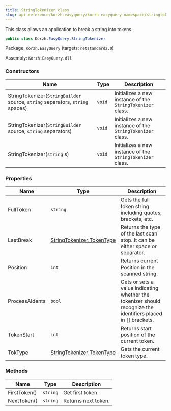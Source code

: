 ```yaml
---
title: StringTokenizer class
slug: api-reference/korzh-easyquery/korzh-easyquery-namespace/stringtokenizer-class
---
```



This class allows an application to break a string into tokens.
```csharp
public class Korzh.EasyQuery.StringTokenizer

```
Package: `Korzh.EasyQuery` (targets: `netstandard2.0`)

Assembly: `Korzh.EasyQuery.dll`

### Constructors

| Name | Type | Description | 
| --- | --- | --- | 
| StringTokenizer(`StringBuilder` source, `string` separators, `string` spaces) | `void` | Initializes a new instance of the `StringTokenizer` class. | 
| StringTokenizer(`StringBuilder` source, `string` separators) | `void` | Initializes a new instance of the `StringTokenizer` class. | 
| StringTokenizer(`string` s) | `void` | Initializes a new instance of the `StringTokenizer` class. | 


### Properties

| Name | Type | Description | 
| --- | --- | --- | 
| FullToken | `string` | Gets the full token string including quotes, brackets, etc. | 
| LastBreak | [StringTokenizer.TokenType](/api-reference/korzh-easyquery/korzh-easyquery-namespace/stringtokenizer-tokentype-enum) | Returns the type of the last scan stop. It can be either space or separator. | 
| Position | `int` | Returns current Position in the scanned string. | 
| ProcessAIdents | `bool` | Gets or sets a value indicating whether the tokenizer should recognize the identifiers placed in [] brackets. | 
| TokenStart | `int` | Returns start position of the current token. | 
| TokType | [StringTokenizer.TokenType](/api-reference/korzh-easyquery/korzh-easyquery-namespace/stringtokenizer-tokentype-enum) | Gets the current token type. | 


### Methods

| Name | Type | Description | 
| --- | --- | --- | 
| FirstToken() | `string` | Get first token. | 
| NextToken() | `string` | Returns next token. |